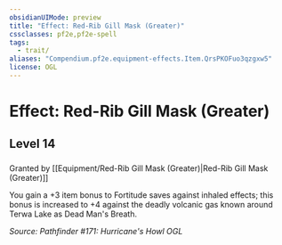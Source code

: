 ```yaml
---
obsidianUIMode: preview
title: "Effect: Red-Rib Gill Mask (Greater)"
cssclasses: pf2e,pf2e-spell
tags:
  - trait/
aliases: "Compendium.pf2e.equipment-effects.Item.QrsPKOFuo3qzgxw5"
license: OGL
---
```

# Effect: Red-Rib Gill Mask (Greater)
## Level 14
### 






Granted by [[Equipment/Red-Rib Gill Mask (Greater)|Red-Rib Gill Mask (Greater)]]

You gain a +3 item bonus to Fortitude saves against inhaled effects; this bonus is increased to +4 against the deadly volcanic gas known around Terwa Lake as Dead Man's Breath.

*Source: Pathfinder #171: Hurricane's Howl*
*OGL*